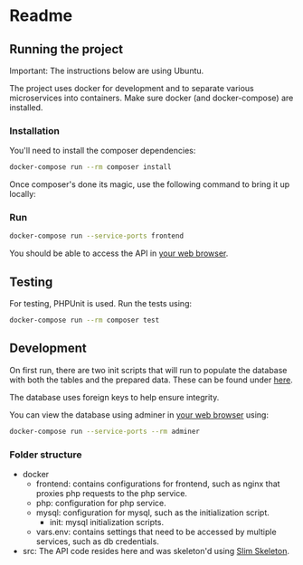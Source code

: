 # Readme

## Running the project

Important: The instructions below are using Ubuntu.

The project uses docker for development and to separate various microservices into containers. Make sure docker (and docker-compose) are installed.

### Installation

You'll need to install the composer dependencies:

```sh
docker-compose run --rm composer install
```

Once composer's done its magic, use the following command to bring it up locally:

### Run

```sh
docker-compose run --service-ports frontend
```

You should be able to access the API in [your web browser](http://localhost:8080/).

## Testing

For testing, PHPUnit is used. Run the tests using:

```sh
docker-compose run --rm composer test
```

## Development

On first run, there are two init scripts that will run to populate the database with both the tables and the prepared data. These can be found under [here](/docker/mysql/init).

The database uses foreign keys to help ensure integrity.

You can view the database using adminer in [your web browser](http://localhost:8085) using:

```sh
docker-compose run --service-ports --rm adminer
```

### Folder structure

- docker
  - frontend: contains configurations for frontend, such as nginx that proxies php requests to the php service.
  - php: configuration for php service.
  - mysql: configuration for mysql, such as the initialization script.
    - init: mysql initialization scripts.
  - vars.env: contains settings that need to be accessed by multiple services, such as db credentials.
- src: The API code resides here and was skeleton'd using [Slim Skeleton](https://github.com/slimphp/Slim-Skeleton).
